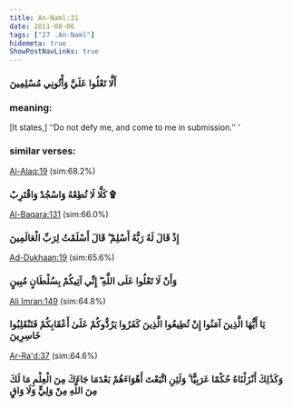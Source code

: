 ```yaml
---
title: An-Naml:31
date: 2011-08-06
tags: ["27 .An-Naml"]
hidemeta: true 
ShowPostNavLinks: true 
---
```

### أَلَّا تَعْلُوا عَلَيَّ وَأْتُونِي مُسْلِمِينَ
### meaning: 
[It states,] ‘‘Do not defy me, and come to me in submission.’’ ’
### similar verses: 

[Al-Alaq:19](/96/19) (sim:68.2%)

### كَلَّا لَا تُطِعْهُ وَاسْجُدْ وَاقْتَرِبْ ۩

[Al-Baqara:131](/2/131) (sim:66.0%)

### إِذْ قَالَ لَهُ رَبُّهُ أَسْلِمْ ۖ قَالَ أَسْلَمْتُ لِرَبِّ الْعَالَمِينَ

[Ad-Dukhaan:19](/44/19) (sim:65.6%)

### وَأَنْ لَا تَعْلُوا عَلَى اللَّهِ ۖ إِنِّي آتِيكُمْ بِسُلْطَانٍ مُبِينٍ

[Ali Imran:149](/3/149) (sim:64.8%)

### يَا أَيُّهَا الَّذِينَ آمَنُوا إِنْ تُطِيعُوا الَّذِينَ كَفَرُوا يَرُدُّوكُمْ عَلَىٰ أَعْقَابِكُمْ فَتَنْقَلِبُوا خَاسِرِينَ

[Ar-Ra'd:37](/13/37) (sim:64.6%)

### وَكَذَٰلِكَ أَنْزَلْنَاهُ حُكْمًا عَرَبِيًّا ۚ وَلَئِنِ اتَّبَعْتَ أَهْوَاءَهُمْ بَعْدَمَا جَاءَكَ مِنَ الْعِلْمِ مَا لَكَ مِنَ اللَّهِ مِنْ وَلِيٍّ وَلَا وَاقٍ
